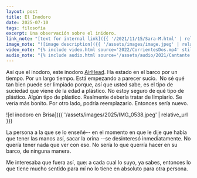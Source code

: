 ```yaml
---
layout: post
title: El Inodoro
date: 2025-07-10
tags: filosofía
excerpt: Una observación sobre el inidoro.
link_note: "[text for internal link]({{ '/2021/11/15/Sara-M.html' | relative_url }})"
image_note: "![image description]({{ '/assets/images/image.jpeg' | relative_url }})"
video_note: "{% include video.html source='2022/CorrientesDos.mp4' still='2022/CostaRica/CorrientesUno.png' %}"
audio_note: "{% include audio.html source='/assets/audio/2021/Cantante.m4a' %}"
---
```



Así que el inodoro, este inodoro [AirHead][airhead]. Ha estado en el barco por
un tiempo. Por un largo tiempo. Está empezando a parecer sucio.  No sé qué tan
bien puede ser limpiado porque, así que usted sabe, es el tipo de suciedad que
viene de la edad a plástico. No estoy seguro de qué tipo de plástico. Algún
tipo de plástico. Realmente debería tratar de limpiarlo. Se vería más bonito.
Por otro lado, podría reemplazarlo. Entonces sería nuevo.

[airhead]: https://airheadtoilet.com/product/air-head-composting-toilet-complete-unit/

![el inodoro en Brisa]({{ '/assets/images/2025/IMG_0538.jpeg' | relative_url }})

La persona a la que se lo enseñé-- en el momento en que le dije que había que
tener las manos así, sacar la orina --se desinteresó inmediatamente. No quería
tener nada que ver con eso. No sería lo que querría hacer en su barco, de
ninguna manera.

Me interesaba que fuera así, que: a cada cual lo suyo, ya sabes, entonces lo
que tiene mucho sentido para mí no lo tiene en absoluto para otra persona.

